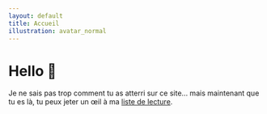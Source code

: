 ```yaml
---
layout: default
title: Accueil
illustration: avatar_normal
---
```


# Hello 👋

Je ne sais pas trop comment tu as atterri sur ce site...
mais maintenant que tu es là, tu peux jeter un œil à ma [liste de lecture](/readings.html).
